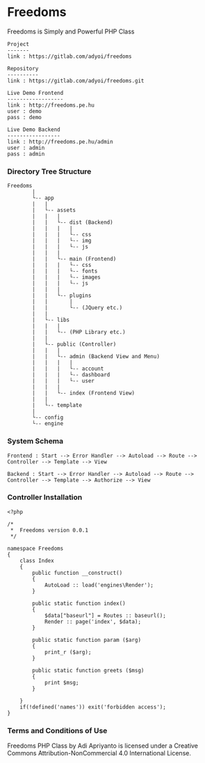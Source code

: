 # Freedoms
Freedoms is Simply and Powerful PHP Class
```
Project
-------
link : https://gitlab.com/adyoi/freedoms

Repository
----------
link : https://gitlab.com/adyoi/freedoms.git

Live Demo Frontend
------------------
link : http://freedoms.pe.hu
user : demo
pass : demo

Live Demo Backend
-----------------
link : http://freedoms.pe.hu/admin
user : admin
pass : admin
```


### Directory Tree Structure
```
Freedoms
		|
		└-- app
		|	|
		|	└-- assets
		|	|	|
		|	|	└-- dist (Backend)
		|	|	|	|
		|	|	|	└-- css
		|	|	|	└-- img
		|	|	|	└-- js
		|	|	|	
		|	|	└-- main (Frontend)
		|	|	|	└-- css
		|	|	|	└-- fonts
		|	|	|	└-- images
		|	|	|	└-- js
		|	|	|
		|	|	└-- plugins
		|	|		|
		|	|		└-- (JQuery etc.)
		|	|
		|	└-- libs
		|	|	|
		|	|	└-- (PHP Library etc.)
		|	|
		|	└-- public (Controller)
		|	|	|
		|	|	└-- admin (Backend View and Menu)
		|	|	|	|
		|	|	|	└-- account
		|	|	|	└-- dashboard
		|	|	|	└-- user
		|	|	|
		|	|	└-- index (Frontend View)
		|	|	
		|	└-- template
		|
		└-- config
		└-- engine
```


### System Schema
```
Frontend : Start --> Error Handler --> Autoload --> Route --> Controller --> Template --> View 

Backend : Start --> Error Handler --> Autoload --> Route --> Controller --> Template --> Authorize --> View
```


### Controller Installation
```
<?php

/* 
 *	Freedoms version 0.0.1
 */
 
namespace Freedoms
{
	class Index
	{
		public function __construct()
		{	
			AutoLoad :: load('engines\Render');
		}
		
		public static function index()
		{
			$data["baseurl"] = Routes :: baseurl();
			Render :: page('index', $data);
		}
	
		public static function param ($arg)
		{	
			print_r ($arg);
		}
		
		public static function greets ($msg)
		{
			print $msg;
		}
		
	}
	if(!defined('names')) exit('forbidden access');
}
```


### Terms and Conditions of Use

Freedoms PHP Class by Adi Apriyanto is licensed under a Creative Commons Attribution-NonCommercial 4.0 International License.
